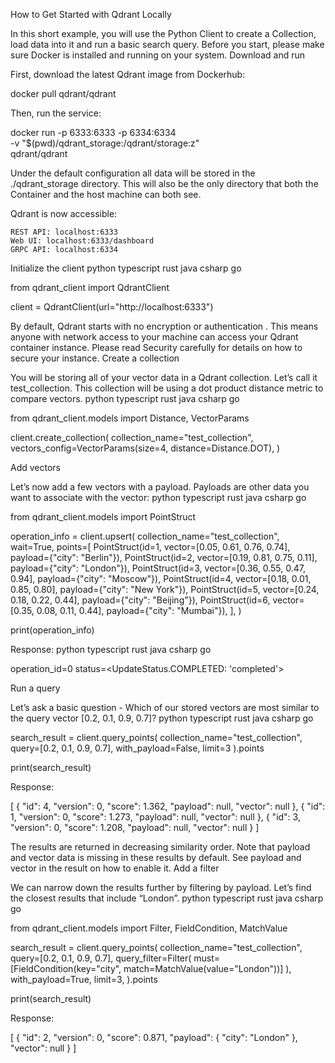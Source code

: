 How to Get Started with Qdrant Locally

In this short example, you will use the Python Client to create a Collection, load data into it and run a basic search query.
Before you start, please make sure Docker is installed and running on your system.
Download and run

First, download the latest Qdrant image from Dockerhub:

docker pull qdrant/qdrant

Then, run the service:

docker run -p 6333:6333 -p 6334:6334 \
    -v "$(pwd)/qdrant_storage:/qdrant/storage:z" \
    qdrant/qdrant

Under the default configuration all data will be stored in the ./qdrant_storage directory. This will also be the only directory that both the Container and the host machine can both see.

Qdrant is now accessible:

    REST API: localhost:6333
    Web UI: localhost:6333/dashboard
    GRPC API: localhost:6334

Initialize the client
python
typescript
rust
java
csharp
go

from qdrant_client import QdrantClient

client = QdrantClient(url="http://localhost:6333")

By default, Qdrant starts with no encryption or authentication . This means anyone with network access to your machine can access your Qdrant container instance. Please read Security carefully for details on how to secure your instance.
Create a collection

You will be storing all of your vector data in a Qdrant collection. Let’s call it test_collection. This collection will be using a dot product distance metric to compare vectors.
python
typescript
rust
java
csharp
go

from qdrant_client.models import Distance, VectorParams

client.create_collection(
    collection_name="test_collection",
    vectors_config=VectorParams(size=4, distance=Distance.DOT),
)

Add vectors

Let’s now add a few vectors with a payload. Payloads are other data you want to associate with the vector:
python
typescript
rust
java
csharp
go

from qdrant_client.models import PointStruct

operation_info = client.upsert(
    collection_name="test_collection",
    wait=True,
    points=[
        PointStruct(id=1, vector=[0.05, 0.61, 0.76, 0.74], payload={"city": "Berlin"}),
        PointStruct(id=2, vector=[0.19, 0.81, 0.75, 0.11], payload={"city": "London"}),
        PointStruct(id=3, vector=[0.36, 0.55, 0.47, 0.94], payload={"city": "Moscow"}),
        PointStruct(id=4, vector=[0.18, 0.01, 0.85, 0.80], payload={"city": "New York"}),
        PointStruct(id=5, vector=[0.24, 0.18, 0.22, 0.44], payload={"city": "Beijing"}),
        PointStruct(id=6, vector=[0.35, 0.08, 0.11, 0.44], payload={"city": "Mumbai"}),
    ],
)

print(operation_info)

Response:
python
typescript
rust
java
csharp
go

operation_id=0 status=<UpdateStatus.COMPLETED: 'completed'>

Run a query

Let’s ask a basic question - Which of our stored vectors are most similar to the query vector [0.2, 0.1, 0.9, 0.7]?
python
typescript
rust
java
csharp
go

search_result = client.query_points(
    collection_name="test_collection",
    query=[0.2, 0.1, 0.9, 0.7],
    with_payload=False,
    limit=3
).points

print(search_result)

Response:

[
  {
    "id": 4,
    "version": 0,
    "score": 1.362,
    "payload": null,
    "vector": null
  },
  {
    "id": 1,
    "version": 0,
    "score": 1.273,
    "payload": null,
    "vector": null
  },
  {
    "id": 3,
    "version": 0,
    "score": 1.208,
    "payload": null,
    "vector": null
  }
]

The results are returned in decreasing similarity order. Note that payload and vector data is missing in these results by default. See payload and vector in the result on how to enable it.
Add a filter

We can narrow down the results further by filtering by payload. Let’s find the closest results that include “London”.
python
typescript
rust
java
csharp
go

from qdrant_client.models import Filter, FieldCondition, MatchValue

search_result = client.query_points(
    collection_name="test_collection",
    query=[0.2, 0.1, 0.9, 0.7],
    query_filter=Filter(
        must=[FieldCondition(key="city", match=MatchValue(value="London"))]
    ),
    with_payload=True,
    limit=3,
).points

print(search_result)

Response:

[
    {
        "id": 2,
        "version": 0,
        "score": 0.871,
        "payload": {
            "city": "London"
        },
        "vector": null
    }
]
